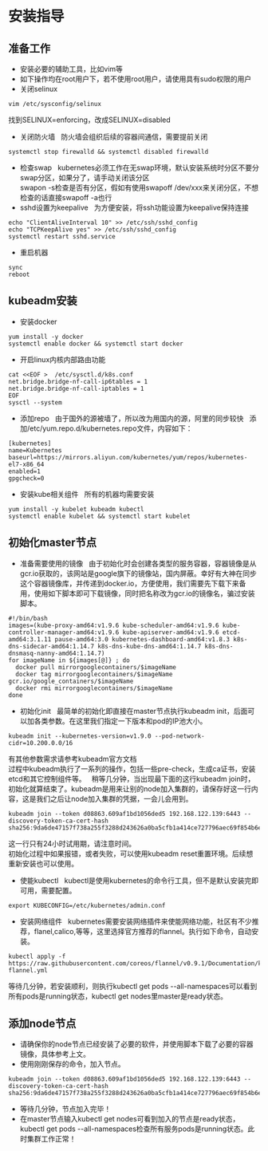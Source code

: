 # 安装指导  
## 准备工作  
* 安装必要的辅助工具，比如vim等  
* 如下操作均在root用户下，若不使用root用户，请使用具有sudo权限的用户  
* 关闭selinux    
```
vim /etc/sysconfig/selinux
```  
找到SELINUX=enforcing，改成SELINUX=disabled  
* 关闭防火墙  
防火墙会组织后续的容器间通信，需要提前关闭  
```
systemctl stop firewalld && systemctl disabled firewalld
```  
* 检查swap  
kubernetes必须工作在无swap环境，默认安装系统时分区不要分swap分区，如果分了，请手动关闭该分区  
swapon -s检查是否有分区，假如有使用swapoff /dev/xxx来关闭分区，不想检查的话直接swapoff -a也行  
* sshd设置为keepalive  
为方便安装，将ssh功能设置为keepalive保持连接  
```
echo "ClientAliveInterval 10" >> /etc/ssh/sshd_config  
echo "TCPKeepAlive yes" >> /etc/ssh/sshd_config  
systemctl restart sshd.service
```  
* 重启机器  
```
sync   
reboot
```  

## kubeadm安装  
* 安装docker  
```
yum install -y docker  
systemctl enable docker && systemctl start docker
```  
* 开启linux内核内部路由功能  
```
cat <<EOF >  /etc/sysctl.d/k8s.conf  
net.bridge.bridge-nf-call-ip6tables = 1  
net.bridge.bridge-nf-call-iptables = 1  
EOF  
sysctl --system
```  
* 添加repo  
由于国外的源被墙了，所以改为用国内的源，阿里的同步较快  
添加/etc/yum.repo.d/kubernetes.repo文件，内容如下：  
```
[kubernetes]  
name=Kubernetes  
baseurl=https://mirrors.aliyun.com/kubernetes/yum/repos/kubernetes-el7-x86_64  
enabled=1  
gpgcheck=0
```  
* 安装kube相关组件  
所有的机器均需要安装  
```
yum install -y kubelet kubeadm kubectl  
systemctl enable kubelet && systemctl start kubelet  
```  
## 初始化master节点  
* 准备需要使用的镜像  
由于初始化时会创建各类型的服务容器，容器镜像是从gcr.io获取的，该网站是google旗下的镜像站，国内屏蔽。幸好有大神在同步这个容器镜像库，并传递到docker.io，方便使用，我们需要先下载下来备用，使用如下脚本即可下载镜像，同时把名称改为gcr.io的镜像名，骗过安装脚本。  
```
#!/bin/bash
images=(kube-proxy-amd64:v1.9.6 kube-scheduler-amd64:v1.9.6 kube-controller-manager-amd64:v1.9.6 kube-apiserver-amd64:v1.9.6 etcd-amd64:3.1.11 pause-amd64:3.0 kubernetes-dashboard-amd64:v1.8.3 k8s-dns-sidecar-amd64:1.14.7 k8s-dns-kube-dns-amd64:1.14.7 k8s-dns-dnsmasq-nanny-amd64:1.14.7)
for imageName in ${images[@]} ; do
  docker pull mirrorgooglecontainers/$imageName
  docker tag mirrorgooglecontainers/$imageName gcr.io/google_containers/$imageName
  docker rmi mirrorgooglecontainers/$imageName
done  
```  
* 初始化init  
最简单的初始化即直接在master节点执行kubeadm init，后面可以加各类参数。在这里我们指定一下版本和pod的IP池大小。  
```
kubeadm init --kubernetes-version=v1.9.0 --pod-network-cidr=10.200.0.0/16 
```  
有其他参数需求请参考kubeadm官方文档  
过程中kubeadm执行了一系列的操作，包括一些pre-check，生成ca证书，安装etcd和其它控制组件等。  
稍等几分钟，当出现最下面的这行kubeadm join时，初始化就算结束了。kubeadm是用来让别的node加入集群的，请保存好这一行内容，这是我们之后让node加入集群的凭据，一会儿会用到。  
```
kubeadm join --token d08863.609af1bd1056ded5 192.168.122.139:6443 --discovery-token-ca-cert-hash sha256:9da6de47157f738a255f3288d243626a0ba5cfb1a414ce727796aec69f854b6e
```  
这一行只有24小时试用期，请注意时间。  
初始化过程中如果报错，或者失败，可以使用kubeadm reset重置环境。后续想重新安装也可以使用。  
* 使能kubectl  
kubectl是使用kubernetes的命令行工具，但不是默认安装完即可用，需要配置。  
```
export KUBECONFIG=/etc/kubernetes/admin.conf 
```  
* 安装网络组件  
kubernetes需要安装网络插件来使能网络功能，社区有不少推荐，flanel,calico,等等，这里选择官方推荐的flannel。执行如下命令，自动安装。  
```
kubectl apply -f https://raw.githubusercontent.com/coreos/flannel/v0.9.1/Documentation/kube-flannel.yml 
```  
等待几分钟，若安装顺利，则执行kubectl get pods --all-namespaces可以看到所有pods是running状态，kubectl get nodes里master是ready状态。  

## 添加node节点  
* 请确保你的node节点已经安装了必要的软件，并使用脚本下载了必要的容器镜像，具体参考上文。  
* 使用刚刚保存的命令，加入节点。  
```
kubeadm join --token d08863.609af1bd1056ded5 192.168.122.139:6443 --discovery-token-ca-cert-hash sha256:9da6de47157f738a255f3288d243626a0ba5cfb1a414ce727796aec69f854b6e
```   
* 等待几分钟，节点加入完毕！  
* 在master节点输入kubectl get nodes可看到加入的节点是ready状态，kubectl get pods --all-namespaces检查所有服务pods是running状态。此时集群工作正常！
